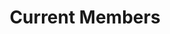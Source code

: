 ---
layout: page
title: Current Members
show_sidebar: false
hide_footer: false
hero_height: is-small
permalink: /people/current-members/
# hero_image: /img/team/group/2023_info_day.jpg
gallery: current
---